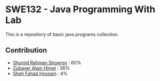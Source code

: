 # SWE132 - Java Programming With Lab

This is a repository of basic java programs collection.

## Contribution
* [Shunjid Rahman Showrov](https://www.facebook.com/showrov.diu.swe) : 60%
* [Zubayer Alam Himel](https://www.facebook.com/zubayer.himel.5)     : 36%
* [Shah Fahad Hossain](https://www.facebook.com/shahfahad.hossain)   : 4%

